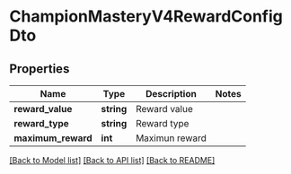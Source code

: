 # ChampionMasteryV4RewardConfigDto

## Properties
Name | Type | Description | Notes
------------ | ------------- | ------------- | -------------
**reward_value** | **string** | Reward value | 
**reward_type** | **string** | Reward type | 
**maximum_reward** | **int** | Maximun reward | 

[[Back to Model list]](../README.md#documentation-for-models) [[Back to API list]](../README.md#documentation-for-api-endpoints) [[Back to README]](../README.md)


